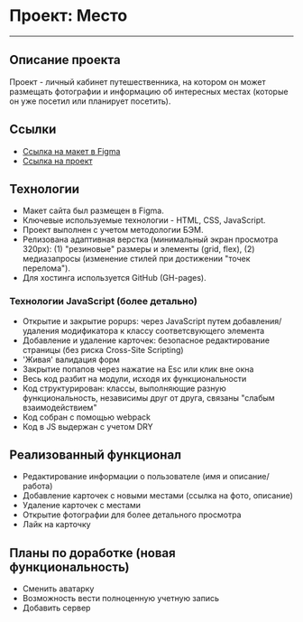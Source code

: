 # Проект: Место
------

## Описание проекта
Проект - личный кабинет путешественника, на котором он может размещать фотографии и информацию об интересных местах (которые он уже посетил или планирует посетить).

## Ссылки
* [Ссылка на макет в Figma](https://www.figma.com/file/2cn9N9jSkmxD84oJik7xL7/JavaScript.-Sprint-4?node-id=0%3A1)
* [Ссылка на проект](https://marcell88.github.io/mesto/)

## Технологии
* Макет сайта был размещен в Figma.
* Ключевые используемые технологии - HTML, CSS, JavaScript.
* Проект выполнен с учетом методологии БЭМ.
* Релизована адаптивная верстка (минимальный экран просмотра 320px): (1) "резиновые" размеры и элементы (grid, flex), (2) медиазапросы (изменение стилей при достижении "точек перелома").
* Для хостинга используется GitHub (GH-pages).

###  Технологии JavaScript (более детально)
* Открытие и закрытие popups: через JavaScript путем добавления/удаления модификатора к классу соответсвующего элемента
* Добавление и удаление карточек: безопасное редактирование страницы (без риска Cross-Site Scripting)
* 'Живая' валидация форм
* Закрытие попапов через нажатие на Esc или клик вне окна
* Весь код разбит на модули, исходя их функциональности
* Код структурирован: классы, выполняющие разную функциональность, независимы друг от друга, связаны "слабым взаимодействием"
* Код собран с помощью webpack
* Код в JS выдержан с учетом  DRY

## Реализованный функционал
* Редактирование информации о пользователе (имя и описание/работа)
* Добавление карточек с новыми местами (ссылка на фото, описание)
* Удаление карточек с местами
* Открытие фотографии для более детального просмотра
* Лайк на карточку

## Планы по доработке (новая функциональность)
* Сменить аватарку
* Возможность вести полноценную учетную запись
* Добавить сервер
